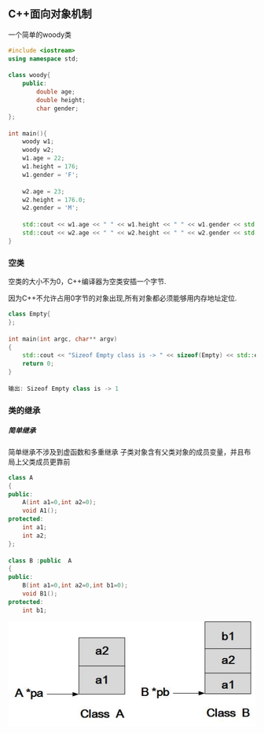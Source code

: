 ## C++面向对象机制

一个简单的woody类
```C++
#include <iostream>
using namespace std;

class woody{
    public:
        double age;
        double height;
        char gender;
};

int main(){
    woody w1;
    woody w2;
    w1.age = 22;
    w1.height = 176;
    w1.gender = 'F';

    w2.age = 23;
    w2.height = 176.0;
    w2.gender = 'M';

    std::cout << w1.age << " " << w1.height << " " << w1.gender << std::endl;
    std::cout << w2.age << " " << w2.height << " " << w2.gender << std::endl;
}
```
### 空类

空类的大小不为0，C++编译器为空类安插一个字节.

因为C++不允许占用0字节的对象出现,所有对象都必须能够用内存地址定位.

```C++
class Empty{
};

int main(int argc, char** argv)
{
    std::cout << "Sizeof Empty class is -> " << sizeof(Empty) << std::endl;
    return 0;
}

输出: Sizeof Empty class is -> 1

```


### 类的继承

##### 简单继承
简单继承不涉及到虚函数和多重继承
子类对象含有父类对象的成员变量，并且布局上父类成员更靠前
```C++
class A
{
public:
	A(int a1=0,int a2=0);
	void A1();
protected:
	int a1;
	int a2;
};

class B :public  A
{
public:
	B(int a1=0,int a2=0,int b1=0);
	void B1();
protected:
	int b1;
```
![](https://github.com/JX-Wang/MyNote/blob/master/cpp/Oop/oop-inheriteasy.png)



